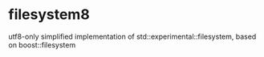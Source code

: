 # filesystem8
utf8-only simplified implementation of std::experimental::filesystem, based on boost::filesystem
